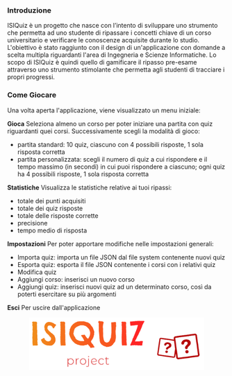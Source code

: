 ### Introduzione
ISIQuiz è un progetto che nasce con l’intento di sviluppare uno strumento che permetta ad 
uno studente di ripassare i concetti chiave di un corso universitario e verificare le conoscenze acquisite durante lo studio.
L'obiettivo è stato raggiunto con il design di un'applicazione con domande a scelta multipla riguardanti l'area di Ingegneria e Scienze Informatiche. 
Lo scopo di ISIQuiz è quindi quello di gamificare il ripasso pre-esame attraverso uno strumento stimolante
che permetta agli studenti di tracciare i propri progressi.

### Come Giocare

Una volta aperta l'applicazione, viene visualizzato un menu iniziale:

__Gioca__
Seleziona almeno un corso per poter iniziare una partita con quiz riguardanti quei corsi.
Successivamente scegli la modalità di gioco:
- partita standard: 10 quiz, ciascuno con 4 possibili risposte, 1 sola risposta corretta
- partita personalizzata: scegli il numero di quiz a cui rispondere e il tempo massimo (in secondi) in cui puoi rispondere a ciascuno; ogni quiz ha 4 possibili risposte, 1 sola risposta corretta

__Statistiche__
Visualizza le statistiche relative ai tuoi ripassi:
- totale dei punti acquisiti
- totale dei quiz risposte
- totale delle risposte corrette
- precisione
- tempo medio di risposta

__Impostazioni__
Per poter apportare modifiche nelle impostazioni generali:
- Importa quiz: importa un file JSON dal file system contenente nuovi quiz
- Esporta quiz: esporta il file JSON contenente i corsi con i relativi quiz
- Modifica quiz
- Aggiungi corso: inserisci un nuovo corso
- Aggiungi quiz: inserisci nuovi quiz ad un determinato corso, così da poterti esercitare su più argomenti

__Esci__
Per uscire dall'applicazione

<div align="center">
    <img src="https://github.com/ISIQuiz/ISIQuiz-Report/raw/gh-pages/Extra/ISIQuizLogoLineTransparent.png" width="80%">
</div>

